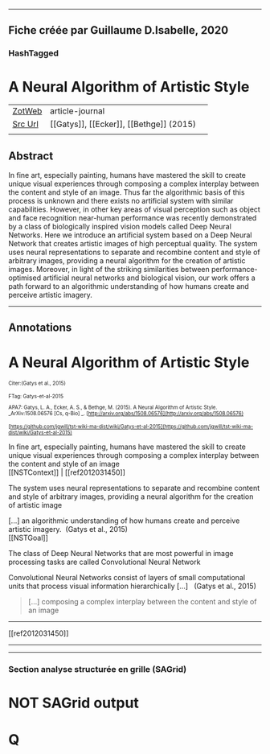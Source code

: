 
----
Fiche créée par Guillaume D.Isabelle, 2020 
---- 

### HashTagged 





# A Neural Algorithm of Artistic Style



|       |       |       |
|  ---  |  ---  |  ---  |
|   [ZotWeb](http://zotero.org/users/180474/items/86EYYRWX)    | article-journal      |       |
|   [Src Url](http://arxiv.org/abs/1508.06576)    |  [[Gatys]], [[Ecker]], [[Bethge]] (2015)     |       |
|       |       |       |


## Abstract

In fine art, especially painting, humans have mastered the skill to create unique visual experiences through composing a complex interplay between the content and style of an image. Thus far the algorithmic basis of this process is unknown and there exists no artificial system with similar capabilities. However, in other key areas of visual perception such as object and face recognition near-human performance was recently demonstrated by a class of biologically inspired vision models called Deep Neural Networks. Here we introduce an artificial system based on a Deep Neural Network that creates artistic images of high perceptual quality. The system uses neural representations to separate and recombine content and style of arbitrary images, providing a neural algorithm for the creation of artistic images. Moreover, in light of the striking similarities between performance-optimised artificial neural networks and biological vision, our work offers a path forward to an algorithmic understanding of how humans create and perceive artistic imagery.

----

## Annotations

A Neural Algorithm of Artistic Style
====================================



<font size=-3>Citer:(Gatys et al., 2015)

FTag: Gatys-et-al-2015

APA7: Gatys, L. A., Ecker, A. S., & Bethge, M. (2015). A Neural Algorithm of Artistic Style. _ArXiv:1508.06576 [Cs, q-Bio] _. [http://arxiv.org/abs/1508.06576](http://arxiv.org/abs/1508.06576) [](http://arxiv.org/abs/1508.06576)

  

 [https://github.com/jgwill/tst-wiki-ma-dist/wiki/Gatys-et-al-2015](https://github.com/jgwill/tst-wiki-ma-dist/wiki/Gatys-et-al-2015)</font>



In fine art, especially painting, humans have mastered the skill to create unique visual experiences through composing a complex interplay between the content and style of an image  
[[NSTContext]] | [[ref2012031450]] 





The system uses neural representations to separate and recombine content and style of arbitrary images, providing a neural algorithm for the creation of artistic image



 [...] an algorithmic understanding of how humans create and perceive artistic imagery.  (Gatys et al., 2015)  
[[NSTGoal]] 





The class of Deep Neural Networks that are most powerful in image processing tasks are called Convolutional Neural Network



Convolutional Neural Networks consist of layers of small computational units that process visual information hierarchically [...]   (Gatys et al., 2015)



> [...] composing a complex interplay between the content and style of an image
---------------------------------------------------------------------------------  
[[ref2012031450]] 








----

----



### Section analyse structurée en grille (SAGrid)


# NOT SAGrid output

# Q

